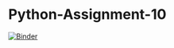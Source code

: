 # Python-Assignment-10

[![Binder](https://mybinder.org/badge_logo.svg)](https://mybinder.org/v2/gh/HjalmarThulstrup/Python-Assignment-10.git/master)
